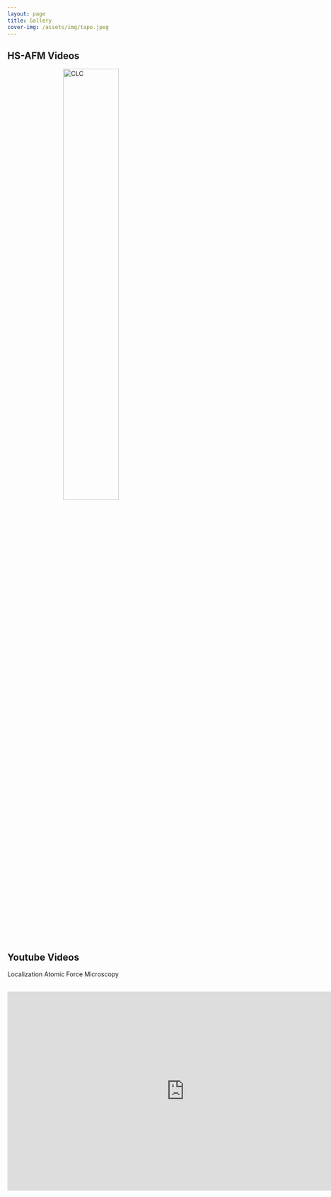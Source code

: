 ```yaml
---
layout: page
title: Gallery
cover-img: /assets/img/tape.jpeg
---
```

## HS-AFM Videos
 <head>
<meta name="viewport" content="width=device-width, initial-scale=1">
<style>
img {
  display: block;
  margin-left: auto;
  margin-right: auto;
}
</style>
</head>
<img src="/assets/img/CLC.gif" alt="CLC" style="width:50%;">
 <br /> 

## Youtube Videos
Localization Atomic Force Microscopy   

 <br /> 
<iframe width="800px" height="450px" src="https://www.youtube.com/embed/YhIELjy4fak" frameborder="0" allow="accelerometer; autoplay; clipboard-write; encrypted-media; gyroscope; picture-in-picture" allowfullscreen></iframe>
